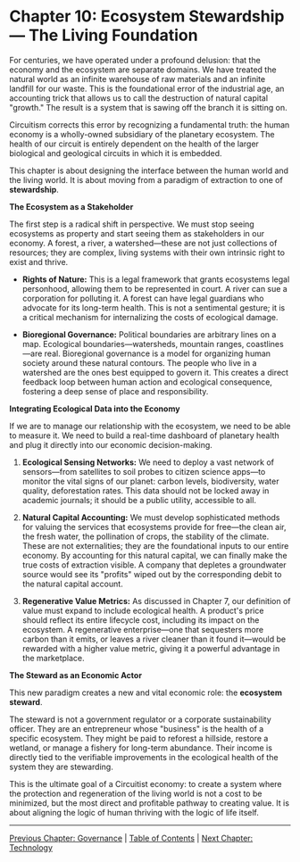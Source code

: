 # Chapter 10: Ecosystem Stewardship — The Living Foundation

For centuries, we have operated under a profound delusion: that the economy and the ecosystem are separate domains. We have treated the natural world as an infinite warehouse of raw materials and an infinite landfill for our waste. This is the foundational error of the industrial age, an accounting trick that allows us to call the destruction of natural capital "growth." The result is a system that is sawing off the branch it is sitting on.

Circuitism corrects this error by recognizing a fundamental truth: the human economy is a wholly-owned subsidiary of the planetary ecosystem. The health of our circuit is entirely dependent on the health of the larger biological and geological circuits in which it is embedded.

This chapter is about designing the interface between the human world and the living world. It is about moving from a paradigm of extraction to one of **stewardship**.

**The Ecosystem as a Stakeholder**

The first step is a radical shift in perspective. We must stop seeing ecosystems as property and start seeing them as stakeholders in our economy. A forest, a river, a watershed—these are not just collections of resources; they are complex, living systems with their own intrinsic right to exist and thrive.

*   **Rights of Nature:** This is a legal framework that grants ecosystems legal personhood, allowing them to be represented in court. A river can sue a corporation for polluting it. A forest can have legal guardians who advocate for its long-term health. This is not a sentimental gesture; it is a critical mechanism for internalizing the costs of ecological damage.

*   **Bioregional Governance:** Political boundaries are arbitrary lines on a map. Ecological boundaries—watersheds, mountain ranges, coastlines—are real. Bioregional governance is a model for organizing human society around these natural contours. The people who live in a watershed are the ones best equipped to govern it. This creates a direct feedback loop between human action and ecological consequence, fostering a deep sense of place and responsibility.

**Integrating Ecological Data into the Economy**

If we are to manage our relationship with the ecosystem, we need to be able to measure it. We need to build a real-time dashboard of planetary health and plug it directly into our economic decision-making.

1.  **Ecological Sensing Networks:** We need to deploy a vast network of sensors—from satellites to soil probes to citizen science apps—to monitor the vital signs of our planet: carbon levels, biodiversity, water quality, deforestation rates. This data should not be locked away in academic journals; it should be a public utility, accessible to all.

2.  **Natural Capital Accounting:** We must develop sophisticated methods for valuing the services that ecosystems provide for free—the clean air, the fresh water, the pollination of crops, the stability of the climate. These are not externalities; they are the foundational inputs to our entire economy. By accounting for this natural capital, we can finally make the true costs of extraction visible. A company that depletes a groundwater source would see its "profits" wiped out by the corresponding debit to the natural capital account.

3.  **Regenerative Value Metrics:** As discussed in Chapter 7, our definition of value must expand to include ecological health. A product's price should reflect its entire lifecycle cost, including its impact on the ecosystem. A regenerative enterprise—one that sequesters more carbon than it emits, or leaves a river cleaner than it found it—would be rewarded with a higher value metric, giving it a powerful advantage in the marketplace.

**The Steward as an Economic Actor**

This new paradigm creates a new and vital economic role: the **ecosystem steward**.

The steward is not a government regulator or a corporate sustainability officer. They are an entrepreneur whose "business" is the health of a specific ecosystem. They might be paid to reforest a hillside, restore a wetland, or manage a fishery for long-term abundance. Their income is directly tied to the verifiable improvements in the ecological health of the system they are stewarding.

This is the ultimate goal of a Circuitist economy: to create a system where the protection and regeneration of the living world is not a cost to be minimized, but the most direct and profitable pathway to creating value. It is about aligning the logic of human thriving with the logic of life itself.

---

[Previous Chapter: Governance](./09_governance.md) | [Table of Contents](https://github.com/Circuitism/Circuitism/tree/main/chapters) | [Next Chapter: Technology](./11_technology.md)
